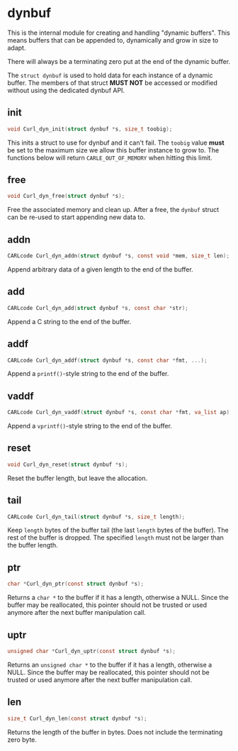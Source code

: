 # dynbuf

This is the internal module for creating and handling "dynamic buffers". This
means buffers that can be appended to, dynamically and grow in size to adapt.

There will always be a terminating zero put at the end of the dynamic buffer.

The `struct dynbuf` is used to hold data for each instance of a dynamic
buffer. The members of that struct **MUST NOT** be accessed or modified
without using the dedicated dynbuf API.

## init

```c
void Curl_dyn_init(struct dynbuf *s, size_t toobig);
```

This inits a struct to use for dynbuf and it can't fail. The `toobig` value
**must** be set to the maximum size we allow this buffer instance to grow to.
The functions below will return `CARLE_OUT_OF_MEMORY` when hitting this limit.

## free

```c
void Curl_dyn_free(struct dynbuf *s);
```

Free the associated memory and clean up. After a free, the `dynbuf` struct can
be re-used to start appending new data to.

## addn

```c
CARLcode Curl_dyn_addn(struct dynbuf *s, const void *mem, size_t len);
```

Append arbitrary data of a given length to the end of the buffer.

## add

```c
CARLcode Curl_dyn_add(struct dynbuf *s, const char *str);
```

Append a C string to the end of the buffer.

## addf

```c
CARLcode Curl_dyn_addf(struct dynbuf *s, const char *fmt, ...);
```

Append a `printf()`-style string to the end of the buffer.

## vaddf

```c
CARLcode Curl_dyn_vaddf(struct dynbuf *s, const char *fmt, va_list ap);
```

Append a `vprintf()`-style string to the end of the buffer.

## reset

```c
void Curl_dyn_reset(struct dynbuf *s);
```

Reset the buffer length, but leave the allocation.

## tail

```c
CARLcode Curl_dyn_tail(struct dynbuf *s, size_t length);
```

Keep `length` bytes of the buffer tail (the last `length` bytes of the
buffer). The rest of the buffer is dropped. The specified `length` must not be
larger than the buffer length.

## ptr

```c
char *Curl_dyn_ptr(const struct dynbuf *s);
```

Returns a `char *` to the buffer if it has a length, otherwise a NULL. Since
the buffer may be reallocated, this pointer should not be trusted or used
anymore after the next buffer manipulation call.

## uptr

```c
unsigned char *Curl_dyn_uptr(const struct dynbuf *s);
```

Returns an `unsigned char *` to the buffer if it has a length, otherwise a
NULL. Since the buffer may be reallocated, this pointer should not be trusted
or used anymore after the next buffer manipulation call.

## len

```c
size_t Curl_dyn_len(const struct dynbuf *s);
```

Returns the length of the buffer in bytes. Does not include the terminating
zero byte.
